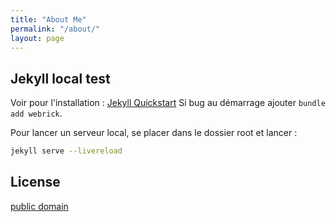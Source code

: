 ```yaml
---
title: "About Me"
permalink: "/about/"
layout: page
---
```



## Jekyll local test
Voir pour l'installation : [Jekyll Quickstart](https://jekyllrb.com/docs/) 
Si bug au démarrage ajouter `bundle add webrick`.  

Pour lancer un serveur local, se placer dans le dossier root et lancer :  
```bash
jekyll serve --livereload
```

## License

[public domain](http://unlicense.org/)
